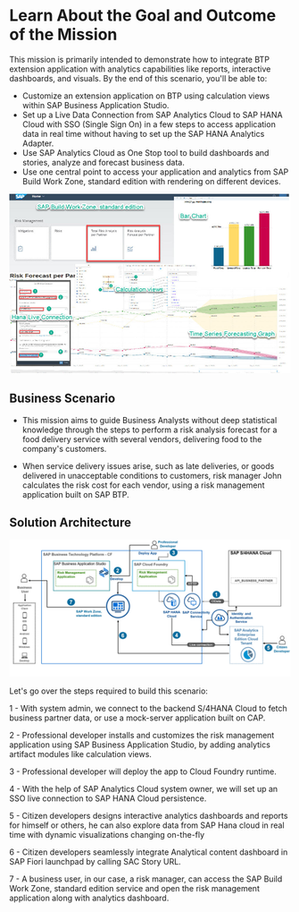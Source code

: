 # Learn About the Goal and Outcome of the Mission

This mission is primarily intended to demonstrate how to integrate BTP extension application with analytics capabilities like reports, interactive dashboards, and visuals.
By the end of this scenario, you'll be able to:
*	Customize an extension application on BTP using calculation views within SAP Business Application Studio.
*	Set up a Live Data Connection from SAP Analytics Cloud to SAP HANA Cloud with SSO (Single Sign On) in a few steps to access application data in real time without having to set up the SAP HANA Analytics Adapter.
*	Use SAP Analytics Cloud as One Stop tool to build dashboards and stories, analyze and forecast business data.
*	Use one central point to access your application and analytics from SAP Build Work Zone, standard edition with rendering on different devices.

![Scenario Overview](./images/scenario-overview.jpg)

## Business Scenario

* This mission aims to guide Business Analysts without deep statistical knowledge through the steps to perform a risk analysis forecast for a food delivery service with several vendors, delivering food to the company's customers.

* When service delivery issues arise, such as late deliveries, or goods delivered in unacceptable conditions to customers, risk manager John calculates the risk cost for each vendor, using a risk management application built on SAP BTP.

## Solution Architecture

 ![Solution Architecture](./images/SolutionArchitecture.jpg)
 
Let's go over the steps required to build this scenario:

1 - With system admin, we connect to the backend S/4HANA Cloud to fetch business partner data, or use a mock-server application built on CAP.

2 - Professional developer installs and customizes the risk management application using SAP Business Application Studio, by adding analytics artifact modules like calculation views.

3 - Professional developer will deploy the app to Cloud Foundry runtime.

4 - With the help of SAP Analytics Cloud system owner, we will set up an SSO live connection to SAP HANA Cloud persistence.

5 - Citizen developers designs interactive analytics dashboards and reports for himself or others, he can also explore data from SAP Hana cloud in real time with dynamic visualizations changing on-the-fly

6 - Citizen developers seamlessly integrate Analytical content dashboard in SAP Fiori launchpad by calling SAC Story URL.

7 - A business user, in our case, a risk manager, can access the SAP Build Work Zone, standard edition service and open the risk management application along with analytics dashboard.
